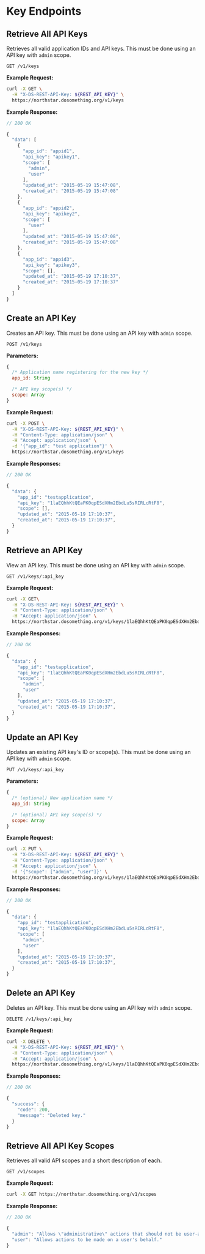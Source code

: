 # Key Endpoints

## Retrieve All API Keys
Retrieves all valid application IDs and API keys. This must be done using an API key with `admin` scope.

```
GET /v1/keys
```

**Example Request:**
```sh
curl -X GET \
  -H "X-DS-REST-API-Key: ${REST_API_KEY}" \
  https://northstar.dosomething.org/v1/keys
```

**Example Response:**
```js
// 200 OK

{
  "data": [
    {
      "app_id": "appid1",
      "api_key": "apikey1",
      "scope": [
        "admin",
        "user"
      ],
      "updated_at": "2015-05-19 15:47:08",
      "created_at": "2015-05-19 15:47:08"
    },
    {
      "app_id": "appid2",
      "api_key": "apikey2",
      "scope": [
        "user"
      ],
      "updated_at": "2015-05-19 15:47:08",
      "created_at": "2015-05-19 15:47:08"
    },
    {
      "app_id": "appid3",
      "api_key": "apikey3",
      "scope": [],
      "updated_at": "2015-05-19 17:10:37",
      "created_at": "2015-05-19 17:10:37"
    }
  ]
}
```

## Create an API Key
Creates an API key. This must be done using an API key with `admin` scope.

```
POST /v1/keys
```

**Parameters:**

```js
{
  /* Application name registering for the new key */
  app_id: String

  /* API key scope(s) */
  scope: Array
}
```

**Example Request:**
```sh
curl -X POST \
  -H "X-DS-REST-API-Key: ${REST_API_KEY}" \
  -H "Content-Type: application/json" \
  -H "Accept: application/json" \
  -d '{"app_id": "test application"}' \
  https://northstar.dosomething.org/v1/keys
```


**Example Responses:**
```js
// 200 OK

{
  "data": {
    "app_id": "testapplication",
    "api_key": "1laEQhhKtQEaPK0qpESdXHm2EbdLu5sRIRLcRtF8",
    "scope": [],
    "updated_at": "2015-05-19 17:10:37",
    "created_at": "2015-05-19 17:10:37",
  }
}
```

## Retrieve an API Key
View an API key. This must be done using an API key with `admin` scope.

```
GET /v1/keys/:api_key
```

**Example Request:**
```sh
curl -X GET\
  -H "X-DS-REST-API-Key: ${REST_API_KEY}" \
  -H "Content-Type: application/json" \
  -H "Accept: application/json" \
  https://northstar.dosomething.org/v1/keys/1laEQhhKtQEaPK0qpESdXHm2EbdLu5sRIRLcRtF8
```


**Example Responses:**
```js
// 200 OK

{
  "data": {
    "app_id": "testapplication",
    "api_key": "1laEQhhKtQEaPK0qpESdXHm2EbdLu5sRIRLcRtF8",
    "scope": [
      "admin",
      "user"
    ],
    "updated_at": "2015-05-19 17:10:37",
    "created_at": "2015-05-19 17:10:37",
  }
}
```

## Update an API Key
Updates an existing API key's ID or scope(s). This must be done using an API key with `admin` scope.

```
PUT /v1/keys/:api_key
```

**Parameters:**

```js
{
  /* (optional) New application name */
  app_id: String

  /* (optional) API key scope(s) */
  scope: Array
}
```

**Example Request:**
```sh
curl -X PUT \
  -H "X-DS-REST-API-Key: ${REST_API_KEY}" \
  -H "Content-Type: application/json" \
  -H "Accept: application/json" \
  -d '{"scope": ["admin", "user"]}' \
  https://northstar.dosomething.org/v1/keys/1laEQhhKtQEaPK0qpESdXHm2EbdLu5sRIRLcRtF8
```


**Example Responses:**
```js
// 200 OK

{
  "data": {
    "app_id": "testapplication",
    "api_key": "1laEQhhKtQEaPK0qpESdXHm2EbdLu5sRIRLcRtF8",
    "scope": [
      "admin",
      "user"
    ],
    "updated_at": "2015-05-19 17:10:37",
    "created_at": "2015-05-19 17:10:37",
  }
}
```


## Delete an API Key
Deletes an API key. This must be done using an API key with `admin` scope.

```
DELETE /v1/keys/:api_key
```


**Example Request:**
```sh
curl -X DELETE \
  -H "X-DS-REST-API-Key: ${REST_API_KEY}" \
  -H "Content-Type: application/json" \
  -H "Accept: application/json" \
  https://northstar.dosomething.org/v1/keys/1laEQhhKtQEaPK0qpESdXHm2EbdLu5sRIRLcRtF8
```


**Example Responses:**
```js
// 200 OK

{
  "success": {
    "code": 200,
    "message": "Deleted key."
  }
}
```

## Retrieve All API Key Scopes
Retrieves all valid API scopes and a short description of each.

```
GET /v1/scopes
```

**Example Request:**
```sh
curl -X GET https://northstar.dosomething.org/v1/scopes
```

**Example Response:**
```js
// 200 OK

{
  "admin": "Allows \"administrative\" actions that should not be user-accessible, like deleting user records.",
  "user": "Allows actions to be made on a user's behalf."
}
```



